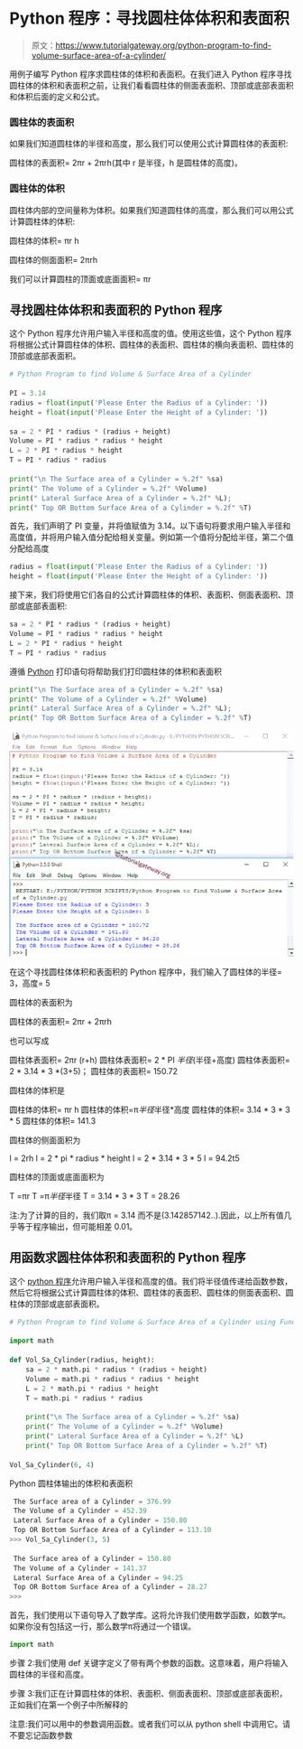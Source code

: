 # Python 程序：寻找圆柱体体积和表面积

> 原文：<https://www.tutorialgateway.org/python-program-to-find-volume-surface-area-of-a-cylinder/>

用例子编写 Python 程序求圆柱体的体积和表面积。在我们进入 Python 程序寻找圆柱体的体积和表面积之前，让我们看看圆柱体的侧面表面积、顶部或底部表面积和体积后面的定义和公式。

### 圆柱体的表面积

如果我们知道圆柱体的半径和高度，那么我们可以使用公式计算圆柱体的表面积:

圆柱体的表面积= 2πr + 2πrh(其中 r 是半径，h 是圆柱体的高度)。

### 圆柱体的体积

圆柱体内部的空间量称为体积。如果我们知道圆柱体的高度，那么我们可以用公式计算圆柱体的体积:

圆柱体的体积= πr h

圆柱体的侧面面积= 2πrh

我们可以计算圆柱的顶面或底面面积= πr

## 寻找圆柱体体积和表面积的 Python 程序

这个 Python 程序允许用户输入半径和高度的值。使用这些值，这个 Python 程序将根据公式计算圆柱体的体积、圆柱体的表面积、圆柱体的横向表面积、圆柱体的顶部或底部表面积。

```py
# Python Program to find Volume & Surface Area of a Cylinder

PI = 3.14
radius = float(input('Please Enter the Radius of a Cylinder: '))
height = float(input('Please Enter the Height of a Cylinder: '))

sa = 2 * PI * radius * (radius + height)
Volume = PI * radius * radius * height
L = 2 * PI * radius * height
T = PI * radius * radius

print("\n The Surface area of a Cylinder = %.2f" %sa)
print(" The Volume of a Cylinder = %.2f" %Volume)
print(" Lateral Surface Area of a Cylinder = %.2f" %L);
print(" Top OR Bottom Surface Area of a Cylinder = %.2f" %T)
```

首先，我们声明了 PI 变量，并将值赋值为 3.14。以下语句将要求用户输入半径和高度值，并将用户输入值分配给相关变量。例如第一个值将分配给半径，第二个值分配给高度

```py
radius = float(input('Please Enter the Radius of a Cylinder: '))
height = float(input('Please Enter the Height of a Cylinder: '))
```

接下来，我们将使用它们各自的公式计算圆柱体的体积、表面积、侧面表面积、顶部或底部表面积:

```py
sa = 2 * PI * radius * (radius + height)
Volume = PI * radius * radius * height
L = 2 * PI * radius * height
T = PI * radius * radius
```

遵循 [Python](https://www.tutorialgateway.org/python-tutorial/) 打印语句将帮助我们打印圆柱体的体积和表面积

```py
print("\n The Surface area of a Cylinder = %.2f" %sa)
print(" The Volume of a Cylinder = %.2f" %Volume)
print(" Lateral Surface Area of a Cylinder = %.2f" %L);
print(" Top OR Bottom Surface Area of a Cylinder = %.2f" %T)
```

![Python Program to find Volume & Surface Area of a Cylinder](img/9965badc5077ded6183ddce2ab236b1b.png)

在这个寻找圆柱体体积和表面积的 Python 程序中，我们输入了圆柱体的半径= 3，高度= 5

圆柱体的表面积为

圆柱体的表面积= 2πr + 2πrh

也可以写成

圆柱体表面积= 2πr (r+h)
圆柱体表面积= 2 * PI *半径*(半径+高度)
圆柱体表面积= 2 * 3.14 * 3 *(3+5)；
圆柱体的表面积= 150.72

圆柱体的体积是

圆柱体的体积= πr h
圆柱体的体积=π*半径*半径*高度
圆柱体的体积= 3.14 * 3 * 3 * 5
圆柱体的体积= 141.3

圆柱体的侧面面积为

l = 2rh
l = 2 * pi * radius * height
l = 2 * 3.14 * 3 * 5
l = 94.2t5

圆柱体的顶面或底面面积为

T =πr
T =π*半径*半径
T = 3.14 * 3 * 3
T = 28.26

注:为了计算的目的，我们取π = 3.14 而不是(3.142857142..).因此，以上所有值几乎等于程序输出，但可能相差 0.01。

## 用函数求圆柱体体积和表面积的 Python 程序

这个 [python 程序](https://www.tutorialgateway.org/python-programming-examples/)允许用户输入半径和高度的值。我们将半径值传递给函数参数，然后它将根据公式计算圆柱体的体积、圆柱体的表面积、圆柱体的侧面表面积、圆柱体的顶部或底部表面积。

```py
# Python Program to find Volume & Surface Area of a Cylinder using Functions

import math

def Vol_Sa_Cylinder(radius, height):
    sa = 2 * math.pi * radius * (radius + height)
    Volume = math.pi * radius * radius * height
    L = 2 * math.pi * radius * height
    T = math.pi * radius * radius

    print("\n The Surface area of a Cylinder = %.2f" %sa)
    print(" The Volume of a Cylinder = %.2f" %Volume)
    print(" Lateral Surface Area of a Cylinder = %.2f" %L)
    print(" Top OR Bottom Surface Area of a Cylinder = %.2f" %T)

Vol_Sa_Cylinder(6, 4)
```

Python 圆柱体输出的体积和表面积

```py
 The Surface area of a Cylinder = 376.99
 The Volume of a Cylinder = 452.39
 Lateral Surface Area of a Cylinder = 150.80
 Top OR Bottom Surface Area of a Cylinder = 113.10
>>> Vol_Sa_Cylinder(3, 5)

 The Surface area of a Cylinder = 150.80
 The Volume of a Cylinder = 141.37
 Lateral Surface Area of a Cylinder = 94.25
 Top OR Bottom Surface Area of a Cylinder = 28.27
>>> 
```

首先，我们使用以下语句导入了数学库。这将允许我们使用数学函数，如数学π。如果你没有包括这一行，那么数学π将通过一个错误。

```py
import math
```

步骤 2:我们使用 def 关键字定义了带有两个参数的函数。这意味着，用户将输入圆柱体的半径和高度。

步骤 3:我们正在计算圆柱体的体积、表面积、侧面表面积、顶部或底部表面积，正如我们在第一个例子中所解释的

注意:我们可以用中的参数调用函数。或者我们可以从 python shell 中调用它。请不要忘记函数参数